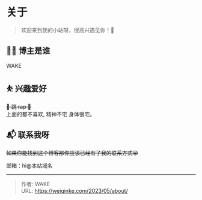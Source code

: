 # 关于


> 欢迎来到我的小站呀，很高兴遇见你！🤝


<!--## 🏠 关于本站-->

## 👨‍💻 博主是谁

WAKE

## ⛹ 兴趣爱好

~~🎤 跳 rap 🏀~~  
上面的都不喜欢, 精神不宅 身体很宅。

## 📬 联系我呀

~~如果你能找到这个博客那你应该已经有了我的联系方式😜~~

邮箱：hi@本站域名

---

> 作者: WAKE  
> URL: https://weiqinke.com/2023/05/about/  

